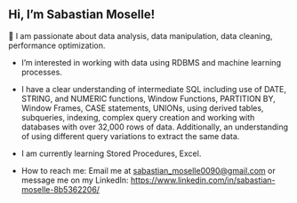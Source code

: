 ## Hi, I’m Sabastian Moselle!

:open_hands: I am passionate about data analysis, data manipulation, data cleaning, performance optimization.
- I’m interested in working with data using RDBMS and machine learning processes.
-  I have a clear understanding of intermediate SQL including use of DATE, STRING, and NUMERIC functions, Window Functions, PARTITION BY, Window Frames, CASE statements, UNIONs,
using derived tables, subqueries, indexing, complex query creation and working with databases with over 32,000 rows of data.
Additionally, an understanding of using different query variations to extract the same data.
- I am currently learning Stored Procedures, Excel.

- How to reach me: Email me at sabastian_moselle0090@gmail.com or message me on my LinkedIn: https://www.linkedin.com/in/sabastian-moselle-8b5362206/

<!---
SabastianMoselle/SabastianMoselle is a ✨ special ✨ repository because its `README.md` (this file) appears on your GitHub profile.
You can click the Preview link to take a look at your changes.
--->
